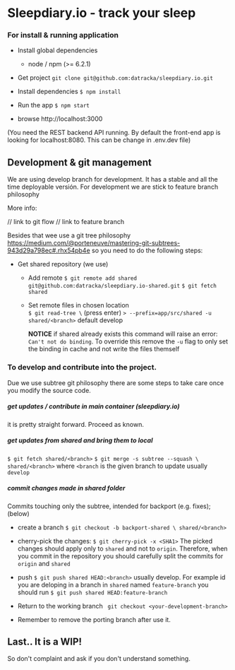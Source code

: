 # Sleepdiary.io - track your sleep
### For install & running application 

* Install global dependencies
    - node /  npm (>= 6.2.1)

* Get project
 `git clone git@github.com:datracka/sleepdiary.io.git`
 
* Install dependencies
 `$ npm install`

* Run the app
 `$ npm start`
 
*  browse http://localhost:3000

(You need the REST backend API running. By default the front-end app 
is looking for localhost:8080. This can be change in .env.dev file)
 
## Development & git management

We are using develop branch for development. It has a stable and all the time deployable versión. For development we are stick to feature
branch philosophy 

More info: 

// link to git flow
// link to feature branch

Besides that wee use a git tree philosophy https://medium.com/@porteneuve/mastering-git-subtrees-943d29a798ec#.rhx54pb4e
so you need to do the following steps:

* Get shared repository (we use)

    * Add remote
        `$ git remote add shared git@github.com:datracka/sleepdiary.io-shared.git`
        `$ git fetch shared`

    * Set remote files in chosen location  
        `$ git read-tree \` (press enter)
        `> --prefix=app/src/shared -u shared/<branch>` default develop 
        
        **NOTICE** if shared already exists this command will raise an error: `Can't not do binding`. To override
        this remove the `-u` flag to only set the binding in cache and not write the files themself

### To develop and contribute into the project. 

Due we use subtree git philosophy there are some steps to take care once you modify the source code.

##### get updates / contribute in main container (sleepdiary.io) 

it is pretty straight forward. Proceed as known.

##### get updates from shared and bring them to local 

`$ git fetch shared/<branch>`
`$ git merge -s subtree --squash \ shared/<branch>` where `<branch` is the given branch to update
usually `develop`

##### commit changes made in shared folder 

Commits touching only the subtree, intended for backport (e.g. fixes); (below)

- create a branch `$ git checkout -b backport-shared \ shared/<branch>`

- cherry-pick the changes: `$ git cherry-pick -x <SHA1>`
   The picked changes should apply only to `shared` and not to `origin`. Therefore, when you commit in the repository
   you should carefully split the commits for `origin` and `shared`

- push `$ git push shared HEAD:<branch>` usually develop. 
For example id you are deloping in a branch in `shared` named `feature-branch` you should run
`$ git push shared HEAD:feature-branch`

- Return to the working branch ` git checkout <your-development-branch>`

- Remember to remove the porting branch after use it.


## Last.. It is a WIP!

So don't complaint and ask if you don't understand something.







